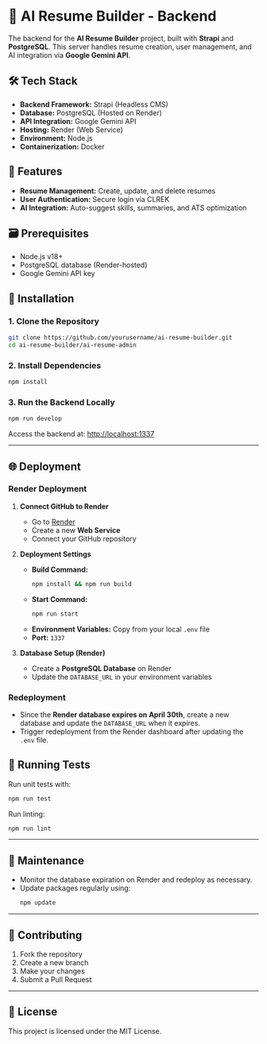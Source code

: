 # 🌟 AI Resume Builder - Backend  
The backend for the **AI Resume Builder** project, built with **Strapi** and **PostgreSQL**. This server handles resume creation, user management, and AI integration via **Google Gemini API**.  


## 🛠️ Tech Stack  
- **Backend Framework:** Strapi (Headless CMS)  
- **Database:** PostgreSQL (Hosted on Render)  
- **API Integration:** Google Gemini API  
- **Hosting:** Render (Web Service)  
- **Environment:** Node.js  
- **Containerization:** Docker  

## 🚀 Features  
- **Resume Management:** Create, update, and delete resumes  
- **User Authentication:** Secure login via CLREK
- **AI Integration:** Auto-suggest skills, summaries, and ATS optimization  


## 🗃️ Prerequisites  
- Node.js v18+  
- PostgreSQL database (Render-hosted)  
- Google Gemini API key  

## 🔧 Installation  
### 1. Clone the Repository  
```bash
git clone https://github.com/yourusername/ai-resume-builder.git
cd ai-resume-builder/ai-resume-admin
```  

### 2. Install Dependencies  
```bash
npm install
```  

### 3. Run the Backend Locally  
```bash
npm run develop
```  
Access the backend at: [http://localhost:1337](http://localhost:1337)  

---

## 🌐 Deployment  
### Render Deployment  
1. **Connect GitHub to Render**  
   - Go to [Render](https://render.com)  
   - Create a new **Web Service**  
   - Connect your GitHub repository  

2. **Deployment Settings**  
   - **Build Command:**  
     ```bash
     npm install && npm run build
     ```  
   - **Start Command:**  
     ```bash
     npm run start
     ```  
   - **Environment Variables:** Copy from your local `.env` file  
   - **Port:** `1337`  

3. **Database Setup (Render)**  
   - Create a **PostgreSQL Database** on Render  
   - Update the `DATABASE_URL` in your environment variables  

### Redeployment  
- Since the **Render database expires on April 30th**, create a new database and update the `DATABASE_URL` when it expires.  
- Trigger redeployment from the Render dashboard after updating the `.env` file.  


## 🚦 Running Tests  
Run unit tests with:  
```bash
npm run test
```  
Run linting:  
```bash
npm run lint
```  

---

## 🔄 Maintenance  
- Monitor the database expiration on Render and redeploy as necessary.  
- Update packages regularly using:  
  ```bash
  npm update
  ```  

---

## 🤝 Contributing  
1. Fork the repository  
2. Create a new branch  
3. Make your changes  
4. Submit a Pull Request  

---

## 📃 License  
This project is licensed under the MIT License.  
```
